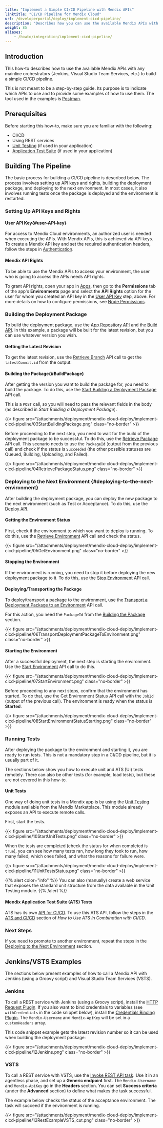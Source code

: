 ```yaml
---
title: "Implement a Simple CI/CD Pipeline with Mendix APIs"
linktitle: "CI/CD Pipeline for Mendix Cloud"
url: /developerportal/deploy/implement-cicd-pipeline/
description: "Describes how you can use the available Mendix APIs with any mainline orchestrators to build a simple CI/CD pipeline."
weight: 85
aliases:
    - /howto/integration/implement-cicd-pipeline/
---
```


## Introduction

This how-to describes how to use the available Mendix APIs with any mainline orchestrators (Jenkins, Visual Studio Team Services, etc.) to build a simple CI/CD pipeline.

This is not meant to be a step-by-step guide. Its purpose is to indicate which APIs to use and to provide some examples of how to use them. The tool used in the examples is [Postman](https://www.getpostman.com/).

## Prerequisites

Before starting this how-to, make sure you are familiar with the following:

* CI/CD
* Using REST services
* [Unit Testing](/appstore/modules/unit-testing/) (if used in your application)
* [Application Test Suite](/appstore/partner-solutions/ats/) (if used in your application)

## Building The Pipeline

The basic process for building a CI/CD pipeline is described below. The process involves setting up API keys and rights, building the deployment package, and deploying to the next environment. In most cases, it also involves running tests once the package is deployed and the environment is restarted.

### Setting Up API Keys and Rights

#### User API Key{#user-API-key}

For access to Mendix Cloud environments, an authorized user is needed when executing the APIs. With Mendix APIs, this is achieved via API keys. To create a Mendix API key and set the required authentication headers, follow the steps in [Authentication](/apidocs-mxsdk/apidocs/authentication/).

#### Mendix API Rights

To be able to use the Mendix APIs to access your environment, the user who is going to access the APIs needs API rights.

To grant API rights, open your app in [Apps](https://sprintr.home.mendix.com/), then go to the **Permissions** tab of the app's **Environments** page and select the **API Rights** option for the user for whom you created an API key in the [User API Key](#user-API-key) step, above. For more details on how to configure permissions, see [Node Permissions](/developerportal/deploy/node-permissions/).

### Building the Deployment Package

To build the deployment package, use the  [App Repository API](/apidocs-mxsdk/apidocs/app-repository-api/) and the [Build API](/apidocs-mxsdk/apidocs/build-api/). In this example, a package will be built for the latest revision, but you can use whatever version you wish.

#### Getting the Latest Revision

To get the latest revision, use the [Retrieve Branch](/apidocs-mxsdk/apidocs/app-repository-api/#retrieve-branch) API call to get the `latestCommit.id` from the output.

#### Building the Package{#BuildPackage}

After getting the version you want to build the package for, you need to build the package. To do this, use the [Start Building a Deployment Package](/apidocs-mxsdk/apidocs/build-api/#start-building-deployment-package) API call.

This is a `POST` call, so you will need to pass the relevant fields in the body (as described in *Start Building a Deployment Package*).

{{< figure src="/attachments/deployment/mendix-cloud-deploy/implement-cicd-pipeline/03StartBuildingPackage.png" class="no-border" >}}

Before proceeding to the next step, you need to wait for the build of the deployment package to be successful. To do this, use the [Retrieve Package](/apidocs-mxsdk/apidocs/build-api/#retrieve-package) API call. This scenario needs to use the `PackageId` (output from the previous call) and check if the status is `Succeeded` (the other possible statuses are Queued, Building, Uploading, and Failed).

{{< figure src="/attachments/deployment/mendix-cloud-deploy/implement-cicd-pipeline/04RetrievePackageStatus.png" class="no-border" >}}

### Deploying to the Next Environment {#deploying-to-the-next-environment}

After building the deployment package, you can deploy the new package to the next environment (such as Test or Acceptance). To do this, use the [Deploy API](/apidocs-mxsdk/apidocs/deploy-api/).

#### Getting the Environment Status

First, check if the environment to which you want to deploy is running. To do this, use the [Retrieve Environment](/apidocs-mxsdk/apidocs/deploy-api/#retrieve-environment) API call and check the status.

{{< figure src="/attachments/deployment/mendix-cloud-deploy/implement-cicd-pipeline/05GetEnvironment.png" class="no-border" >}}

#### Stopping the Environment

If the environment is running, you need to stop it before deploying the new deployment package to it. To do this, use the [Stop Environment](/apidocs-mxsdk/apidocs/deploy-api/#stop-environment) API call.

#### Deploying/Transporting the Package

To deploy/transport a package to the environment, use the [Transport a Deployment Package to an Environment](/apidocs-mxsdk/apidocs/deploy-api/#transport-deployment-package) API call.

For this action, you need the `PackageId` from the [Building the Package](#BuildPackage) section.

{{< figure src="/attachments/deployment/mendix-cloud-deploy/implement-cicd-pipeline/06TransportDeploymentPackageToEnvironment.png" class="no-border" >}}

#### Starting the Environment

After a successful deployment, the next step is starting the environment. Use the [Start Environment](/apidocs-mxsdk/apidocs/deploy-api/#start-environment) API call to do this.

{{< figure src="/attachments/deployment/mendix-cloud-deploy/implement-cicd-pipeline/07StartEnvironment.png" class="no-border" >}}

Before proceeding to any next steps, confirm that the environment has started. To do that, use the [Get Environment Status](/apidocs-mxsdk/apidocs/deploy-api/#get-start-environment-status) API call with the `JobId` (output of the previous call). The environment is ready when the status is **Started**.

{{< figure src="/attachments/deployment/mendix-cloud-deploy/implement-cicd-pipeline/08StartEnvironmentStatusStarting.png" class="no-border" >}}

### Running Tests

After deploying the package to the environment and starting it, you are ready to run tests. This is not a mandatory step in a CI/CD pipeline, but it is usually part of it.

The sections below show you how to execute unit and ATS (UI) tests remotely. There can also be other tests (for example, load tests), but these are not covered in this how-to.

#### Unit Tests

One way of doing unit tests in a Mendix app is by using the [Unit Testing](/appstore/modules/unit-testing/) module available from the Mendix Marketplace. This module already exposes an API to execute remote calls.

First, start the tests.

{{< figure src="/attachments/deployment/mendix-cloud-deploy/implement-cicd-pipeline/10StartUnitTests.png" class="no-border" >}}

When the tests are completed (check the status for when completed is `true`), you can see how many tests ran, how long they took to run, how many failed, which ones failed, and what the reasons for failure were.

{{< figure src="/attachments/deployment/mendix-cloud-deploy/implement-cicd-pipeline/11UnitTestsStatus.png" class="no-border" >}}

{{% alert color="info" %}}
You can also (manually) create a web service that exposes the standard unit structure from the data available in the Unit Testing module.
{{% /alert %}}

#### Mendix Application Test Suite (ATS) Tests

ATS has its own [API for CI/CD](/appstore/partner-solutions/ats/rg-two-cicd-api/#api). To use this ATS API, follow the steps in the [ATS and CI/CD](/appstore/partner-solutions/ats/ht-two-ats-and-ci-cd/#ats-and-ci-cd) section of *How to Use ATS in Combination with CI/CD*.

### Next Steps

If you need to promote to another environment, repeat the steps in the [Deploying to the Next Environment](#deploying-to-the-next-environment) section.

## Jenkins/VSTS Examples

The sections below present examples of how to call a Mendix API with Jenkins (using a Groovy script) and Visual Studio Team Services (VSTS).

### Jenkins

To call a REST service with Jenkins (using a Groovy script), install the [HTTP Request Plugin](https://wiki.jenkins.io/display/JENKINS/HTTP+Request+Plugin). If you also want to bind credentials to variables (see `withCredentials` in the code snippet below), install the [Credentials Binding Plugin](https://jenkins.io/doc/pipeline/steps/credentials-binding/). The `Mendix-Username` and `Mendix-ApiKey` will be set in a `customHeaders` array.

This code snippet example gets the latest revision number so it can be used when building the deployment package:

{{< figure src="/attachments/deployment/mendix-cloud-deploy/implement-cicd-pipeline/12Jenkins.png" class="no-border" >}}

### VSTS

To call a REST service with VSTS, use the [Invoke REST API task](https://docs.microsoft.com/en-us/vsts/build-release/tasks/utility/http-rest-api). Use it in an agentless phase, and set up a **Generic endpoint** first. The `Mendix-Username` and `Mendix-ApiKey` go in the **Headers** section. You can set **Success criteria** (under the **Advanced** section) to define what makes the task successful.

The example below checks the status of the acceptance environment. The task will succeed if the environment is running.

{{< figure src="/attachments/deployment/mendix-cloud-deploy/implement-cicd-pipeline/13RestExampleVSTS_cut.png" class="no-border" >}}
